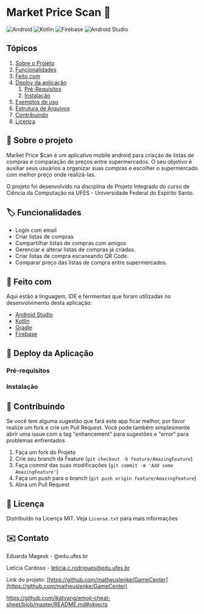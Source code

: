 # Market Price Scan :shopping_cart:

![Android](https://img.shields.io/static/v1?label=made%20for&message=android&color=green&style=for-the-badge&logo=ANDROID) ![Kotlin](https://img.shields.io/badge/kotlin-%237F52FF.svg?style=for-the-badge&logo=kotlin&logoColor=white) ![Firebase](https://img.shields.io/badge/Firebase-039BE5?style=for-the-badge&logo=Firebase&logoColor=white) ![Android Studio](https://img.shields.io/badge/Android%20Studio-3DDC84.svg?style=for-the-badge&logo=android-studio&logoColor=white)

## Tópicos
  <ol>
    <li><a href="#sobre-o-projeto">Sobre o Projeto</a></li>
    <li><a href="#funcionalidades">Funcionalidades</a></li>
    <li><a href="#feito-com">Feito com</a></li>
    <li><a href="#deploy">Deploy da aplicação</a>
        <ol>
            <li><a href="#pre-requisitos">Pré-Requisitos</a></li>
            <li><a href="#instalacao">Instalação</a></li>
        </ol>
    </li>
    <li><a href="#exemplos-de-uso">Exemplos de uso</a></li>
    <li><a href="#estrutura-de-arquivos">Estrutura de Arquivos</a></li>
    <li><a href="#contribuindo">Contribuindo</a></li>
    <li><a href="#licenca">Licença</a></li>
  </ol>


<div id="sobre-o-projeto"> </div>

## 📝 Sobre o projeto
Market Price $can é um aplicativo mobile android para criação de listas de compras e comparação de preços entre supermercados. O seu objetivo é auxiliar seus usuários a organizar suas compras e escolher o supermercado com melhor preço onde realizá-las. 

O projeto foi desenvolvido na disciplina de Projeto Integrado do curso de Ciência da Computação na UFES - Universidade Federal do Espírito Santo.


<div id="funcionalidades"> </div>

## :label: Funcionalidades

 * Login com email 
 * Criar listas de compras
 * Compartilhar listas de compras com amigos
 * Gerenciar e alterar listas de compras já criadas.
 * Criar listas de compra escaneando QR Code.
 * Comparar preço das listas de compra entre supermercados.

<div id="feito-com"> </div>

## :hammer: Feito com

Aqui estão a linguagem, IDE e ferrmentas que foram utilizadas no desenvolvimento desta aplicação:

* [Android Studio](https://developer.android.com/studio)
* [Kotlin](https://kotlinlang.org/)
* [Gradle](https://gradle.org/)
* [Firebase](https://firebase.google.com/?hl=pt)

<div id="deploy"> </div>

## :calling: Deploy da Aplicação

### Pré-requisitos
### Instalação

<div id="contribuindo"> </div>

## 🤝 Contribuindo

Se você tem alguma sugestão que fará este app ficar melhor, por favor realize um fork e crie um Pull Request. Você pode também simplesmente abrir uma issue com a tag "enhancement" para sugestões e "error" para problemas enfrentados

1. Faça um fork do Projeto
2. Crie seu branch da Feature (`git checkout -b feature/AmazingFeature`)
3. Faça commit das suas modificações (`git commit -m 'Add some AmazingFeature'`)
4. Faça um push para o branch (`git push origin feature/AmazingFeature`)
5. Abra um Pull Request

<div id="licenca"> </div>

## 🔐 Licença

Distribuído na Licença MIT. Veja `License.txt` para mais informações


<div id="contato"> </div>

## ✉️ Contato

Eduarda Magesk - @edu.ufes.br

Letícia Cardoso - leticia.c.rodrigues@edu.ufes.br

Link do projeto: [https://github.com/matheuslenke/GameCenter](https://github.com/matheuslenke/GameCenter)




https://github.com/ikatyang/emoji-cheat-sheet/blob/master/README.md#objects

